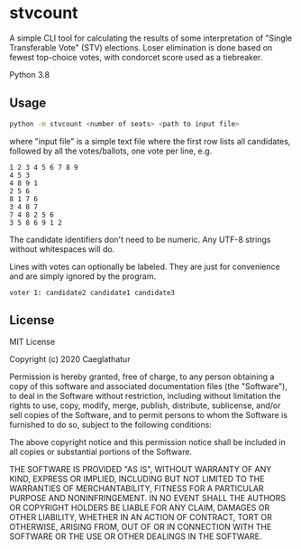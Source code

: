 stvcount
========

A simple CLI tool for calculating the results of some interpretation of "Single
Transferable Vote" (STV) elections. Loser elimination is done based on fewest
top-choice votes, with condorcet score used as a tiebreaker.

Python 3.8

## Usage

```sh
python -m stvcount <number of seats> <path to input file>
```

where "input file" is a simple text file where the first row lists all candidates, followed by all the votes/ballots, one vote per line, e.g.

```
1 2 3 4 5 6 7 8 9
4 5 3
4 8 9 1
2 5 6
8 1 7 6
3 4 8 7
7 4 8 2 5 6
3 5 8 6 9 1 2
```

The candidate identifiers don't need to be numeric. Any UTF-8 strings without whitespaces will do.

Lines with votes can optionally be labeled. They are just for convenience and are simply ignored by the program.

```
voter 1: candidate2 candidate1 candidate3
```

## License

MIT License

Copyright (c) 2020 Caeglathatur

Permission is hereby granted, free of charge, to any person obtaining a copy
of this software and associated documentation files (the "Software"), to deal
in the Software without restriction, including without limitation the rights
to use, copy, modify, merge, publish, distribute, sublicense, and/or sell
copies of the Software, and to permit persons to whom the Software is
furnished to do so, subject to the following conditions:

The above copyright notice and this permission notice shall be included in all
copies or substantial portions of the Software.

THE SOFTWARE IS PROVIDED "AS IS", WITHOUT WARRANTY OF ANY KIND, EXPRESS OR
IMPLIED, INCLUDING BUT NOT LIMITED TO THE WARRANTIES OF MERCHANTABILITY,
FITNESS FOR A PARTICULAR PURPOSE AND NONINFRINGEMENT. IN NO EVENT SHALL THE
AUTHORS OR COPYRIGHT HOLDERS BE LIABLE FOR ANY CLAIM, DAMAGES OR OTHER
LIABILITY, WHETHER IN AN ACTION OF CONTRACT, TORT OR OTHERWISE, ARISING FROM,
OUT OF OR IN CONNECTION WITH THE SOFTWARE OR THE USE OR OTHER DEALINGS IN THE
SOFTWARE.
